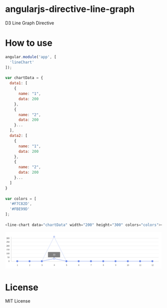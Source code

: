 # angularjs-directive-line-graph
D3 Line Graph Directive

# How to use
```javascript
angular.module('app', [
  'lineChart'
]);

var chartData = {
  data1: [
    {
      name: "1",
      data: 200
    },
    {
      name: "2",
      data: 200
    }...
  ],
  data2: [
    {
      name: "1",
      data: 200
    },
    {
      name: "2",
      data: 200
    }...
  ]
}

var colors = [
  '#F7C82D',
  '#FBE99D'
];

<line-chart data="chartData" width="200" height="300" colors="colors"></line-chart>
```

![demo.png](/demo.png "demo")

# License
MIT License
